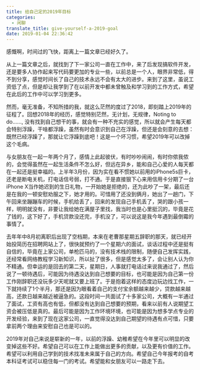 ```yaml
---
title: 给自己定的2019年目标
categories:
  - 闲聊
translate_title: give-yourself-a-2019-goal
date: 2019-01-04 22:36:42
---
```


感慨啊，时间过的飞快，距离上一篇文章已经好久了。

从上一篇文章之后，就找到了下一家公司一直在工作中，来了后发现搞软件开发，还是要多人协作起来写代码要更加的专业一些，以前总是一个人，眼界非常低，得不到分享，感觉时间长了自己的技术永远不会有太大的进步。来到了这里，虽说工资低了点，但是却让我学到了在以前开发中都未曾触及和学习到的工作方式，希望在此后的工作中可以学习到更多。

然而，毫无准备，不知所措的我，就这么茫然的度过了2018，即刻踏上2019年的征程了。回想2018年的经历，感觉特别茫然，无计划，无规律，Noting to do......, 没有找到自己想干的事，就会有一种不充实的感觉，所以就会产生每天都会特别浮躁，干啥都浮躁，虽然有时会意识到自己在浮躁，但还是会刻意的去想：既然已经浮躁了，那就让它浮躁到底吧！这是一个坏习惯，希望2019年可以改掉这个毛病。

与女朋友在一起一年两个月了，感情上此起彼伏，有时吵吵闹闹，有时你侬我侬的，会觉得虽然在一起生活条件不怎么好，但远在异乡，能和自己心爱的人每天都在一起还是挺幸福的。上半年3月份，因为实在看不惯她以前用的iPhone5s巨卡，还老是断电关机，打电话信号弱，打不通。于是直接狠下心来用信用卡分期了一台iPhone X当作她迟到的生日礼物，一开始她是拒绝的，还为此吵了一架，最后还是在我的一顿安慰劝服之下，她才用的。可惜用了还没到俩月，她出了一趟门，下午回来坐蹦蹦车的时候，手机给丢了，回来的发现自己手机丢了，哭的跟小孩一样，明明就没有，非要让我给她在满屋子里找，我当时也是心里挺沉的，毕竟是花了钱的，这下好了，手机贷款没还完，手机没了，可以说这是我今年遇到最倒霉的事情了。

去年年中8月初离职后出现了空档期，本来在老曹那星期五辞职的那天，就已经开始投简历在招聘网站上了，很快就预约了一个星期六的面试，谈话过程中还是挺有自信的，毕竟在上家公司，单枪匹马的，没有技术栈的限制，随便自己发挥实践，还经常看网络教程学习新知识，所以扯了很多，但是感觉太多了，会让别人认为你不精通。但幸运的是回去的第二天，星期日，人事就打电话过来说我通过了，然后说了一顿待遇后，可能因为待遇没达到自己想要的目标，也可能是因为自己第一份工作刚辞职还没玩多少天呢就又要上班了。于是抱着这样的态度边玩边找工作，一下就持续了1个半月，那还是因为眼看着自己的支付宝余额越来越少，贷款越来越高，还款日越来越近被逼急的。这段时间一共面试了十多家公司，大概有一半通过了面试，工资有高也有低，但都没有达到自己想要的预期，看来以前有人说期望工资会被压低是真的。最后可能是因为工作环境环境，也可能是因为想多学点专业的开发经验，来到了现在这家公司，一直觉得没达到自己期望的待遇有点可惜，只要拿前两个理由来安慰自己也是可以的。

2019年对自己来说是崭新的一年，以前的浮躁、幼稚希望在今年里可以明显的改变掉这些不好。希望自己可以在工作上能做出更多的贡献，以及更有价值的工作。希望可以利用自己学到的技术找准未来属于自己的方向。希望自己今年报考的自考本科证考试可以稳住每一门的考试。希望能和女朋友可以一路走下去。